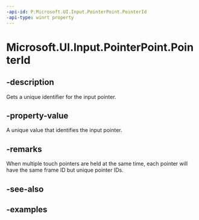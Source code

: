 ```yaml
---
-api-id: P:Microsoft.UI.Input.PointerPoint.PointerId
-api-type: winrt property
---
```


# Microsoft.UI.Input.PointerPoint.PointerId

<!--
public uint PointerId { get; }
-->

## -description

Gets a unique identifier for the input pointer.

## -property-value

A unique value that identifies the input pointer.

## -remarks

When multiple touch pointers are held at the same time, each pointer will have the same frame ID but unique pointer IDs.

## -see-also

## -examples
